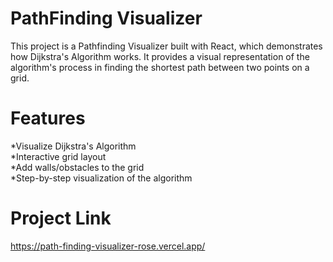 # PathFinding Visualizer 
This project is a Pathfinding Visualizer built with React, which demonstrates how Dijkstra's Algorithm works. It provides a visual representation of the algorithm's process in finding the shortest path between two points on a grid. <br>

# Features <br/>
*Visualize Dijkstra's Algorithm <br/>
*Interactive grid layout <br/>
*Add walls/obstacles to the grid <br/>
*Step-by-step visualization of the algorithm <br/>

# Project Link 
https://path-finding-visualizer-rose.vercel.app/
